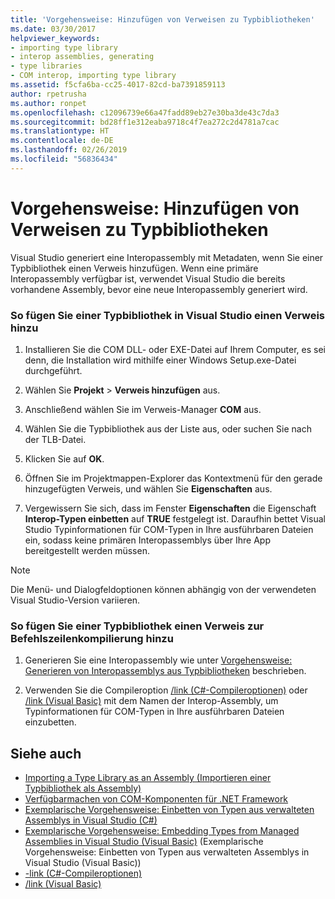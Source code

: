 ```yaml
---
title: 'Vorgehensweise: Hinzufügen von Verweisen zu Typbibliotheken'
ms.date: 03/30/2017
helpviewer_keywords:
- importing type library
- interop assemblies, generating
- type libraries
- COM interop, importing type library
ms.assetid: f5cfa6ba-cc25-4017-82cd-ba7391859113
author: rpetrusha
ms.author: ronpet
ms.openlocfilehash: c12096739e66a47fadd89eb27e30ba3de43c7da3
ms.sourcegitcommit: bd28ff1e312eaba9718c4f7ea272c2d4781a7cac
ms.translationtype: HT
ms.contentlocale: de-DE
ms.lasthandoff: 02/26/2019
ms.locfileid: "56836434"
---
```

# <a name="how-to-add-references-to-type-libraries"></a>Vorgehensweise: Hinzufügen von Verweisen zu Typbibliotheken
Visual Studio generiert eine Interopassembly mit Metadaten, wenn Sie einer Typbibliothek einen Verweis hinzufügen. Wenn eine primäre Interopassembly verfügbar ist, verwendet Visual Studio die bereits vorhandene Assembly, bevor eine neue Interopassembly generiert wird.  
  
### <a name="to-add-a-reference-to-a-type-library-in-visual-studio"></a>So fügen Sie einer Typbibliothek in Visual Studio einen Verweis hinzu  
  
1.  Installieren Sie die COM DLL- oder EXE-Datei auf Ihrem Computer, es sei denn, die Installation wird mithilfe einer Windows Setup.exe-Datei durchgeführt.  
  
2.  Wählen Sie **Projekt** > **Verweis hinzufügen** aus.  
  
3.  Anschließend wählen Sie im Verweis-Manager **COM** aus.  
  
4.  Wählen Sie die Typbibliothek aus der Liste aus, oder suchen Sie nach der TLB-Datei.  
  
5.  Klicken Sie auf **OK**.  
  
6.  Öffnen Sie im Projektmappen-Explorer das Kontextmenü für den gerade hinzugefügten Verweis, und wählen Sie **Eigenschaften** aus.  
  
7.  Vergewissern Sie sich, dass im Fenster **Eigenschaften** die Eigenschaft **Interop-Typen einbetten** auf **TRUE** festgelegt ist. Daraufhin bettet Visual Studio Typinformationen für COM-Typen in Ihre ausführbaren Dateien ein, sodass keine primären Interopassemblys über Ihre App bereitgestellt werden müssen.  
  
> [!NOTE]
>  Die Menü- und Dialogfeldoptionen können abhängig von der verwendeten Visual Studio-Version variieren.  
  
### <a name="to-add-a-reference-to-a-type-library-for-command-line-compilation"></a>So fügen Sie einer Typbibliothek einen Verweis zur Befehlszeilenkompilierung hinzu  
  
1.  Generieren Sie eine Interopassembly wie unter [Vorgehensweise: Generieren von Interopassemblys aus Typbibliotheken](how-to-generate-interop-assemblies-from-type-libraries.md) beschrieben.  
  
2.  Verwenden Sie die Compileroption [/link (C#-Compileroptionen)](../../csharp/language-reference/compiler-options/link-compiler-option.md) oder [/link (Visual Basic)](../../visual-basic/reference/command-line-compiler/link.md) mit dem Namen der Interop-Assembly, um Typinformationen für COM-Typen in Ihre ausführbaren Dateien einzubetten.  
  
## <a name="see-also"></a>Siehe auch
- [Importing a Type Library as an Assembly (Importieren einer Typbibliothek als Assembly)](importing-a-type-library-as-an-assembly.md)
- [Verfügbarmachen von COM-Komponenten für .NET Framework](exposing-com-components.md)
- [Exemplarische Vorgehensweise: Einbetten von Typen aus verwalteten Assemblys in Visual Studio (C#)](/docs/csharp/programming-guide/concepts/assemblies-gac/walkthrough-embedding-types-from-managed-assemblies-in-visual-studio.md) 
- [Exemplarische Vorgehensweise: Embedding Types from Managed Assemblies in Visual Studio (Visual Basic)](/docs/visual-basic/programming-guide/concepts/assemblies-gac/walkthrough-embedding-types-from-managed-assemblies-in-vs.md) (Exemplarische Vorgehensweise: Einbetten von Typen aus verwalteten Assemblys in Visual Studio (Visual Basic))
- [-link (C#-Compileroptionen)](../../csharp/language-reference/compiler-options/link-compiler-option.md)
- [/link (Visual Basic)](../../visual-basic/reference/command-line-compiler/link.md)
